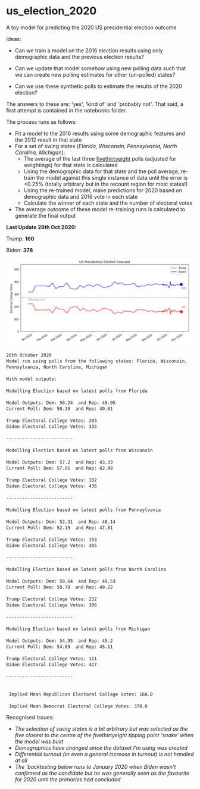 # us_election_2020
A toy model for predicting the 2020 US presidential election outcome

Ideas:

* Can we train a model on the 2016 election results using only demographic data and the previous election results?

* Can we update that model somehow using new polling data such that we can create new polling estimates for other (un-polled) states?

* Can we use these synthetic polls to estimate the results of the 2020 election?

The answers to these are: 'yes', 'kind of' and 'probably not'. That said, a first attempt is contained in the notebooks folder.

The process runs as follows:

* Fit a model to the 2016 results using some demographic features and the 2012 result in that state
* For a set of swing states (*Florida, Wisconsin, Pennsylvania, North Carolina, Michigan*):
  * The average of the last three [fivethirtyeight](https://projects.fivethirtyeight.com/2020-election-forecast/) polls (adjusted for weightings) for that state is calculated
  * Using the demographic data for that state and the poll average, re-train the model against this single instance of data until the error is <0.25% (totally arbitrary but in the recount region for most states!)
  * Using the re-trained model, make predictions for 2020 based on demographic data and 2016 vote in each state
  * Calculate the winner of each state and the number of electoral votes
* The average outcome of these model re-training runs is calculated to generate the final output

**Last Update 28th Oct 2020:** 

Trump: **160**

Biden: **378**

![alt text](https://github.com/nowaycomputer/us_election_2020/blob/main/img/281020.png)



```
28th October 2020
Model run using polls from the following states: Florida, Wisconsin, Pennsylvania, North Carolina, Michigan

With model outputs:

Modelling Election based on latest polls from Florida

Model Outputs: Dem: 50.24  and Rep: 49.95
Current Poll: Dem: 50.19  and Rep: 49.81

Trump Electoral College Votes: 203
Biden Electoral College Votes: 335

-------------------------

Modelling Election based on latest polls from Wisconsin

Model Outputs: Dem: 57.2  and Rep: 43.33
Current Poll: Dem: 57.01  and Rep: 42.99

Trump Electoral College Votes: 102
Biden Electoral College Votes: 436

-------------------------

Modelling Election based on latest polls from Pennsylvania

Model Outputs: Dem: 52.31  and Rep: 48.14
Current Poll: Dem: 52.19  and Rep: 47.81

Trump Electoral College Votes: 153
Biden Electoral College Votes: 385

-------------------------

Modelling Election based on latest polls from North Carolina

Model Outputs: Dem: 50.64  and Rep: 49.53
Current Poll: Dem: 50.78  and Rep: 49.22

Trump Electoral College Votes: 232
Biden Electoral College Votes: 306

-------------------------

Modelling Election based on latest polls from Michigan

Model Outputs: Dem: 54.95  and Rep: 45.2
Current Poll: Dem: 54.89  and Rep: 45.11

Trump Electoral College Votes: 111
Biden Electoral College Votes: 427

-------------------------


 Implied Mean Republican Electoral College Votes: 160.0

 Implied Mean Democrat Electoral College Votes: 378.0

```

Recognised Issues:
* *The selection of swing states is a bit arbitrary but was selected as the five closest to the centre of the fivethirtyeight tipping point 'snake' when the model was built*
* *Demographics have changed since the dataset I'm using was created*
* *Differential turnout (or even a general increase in turnout) is not handled at all*
* *The 'backtesting below runs to January 2020 when Biden wasn't confirmed as the candidate but he was generally seen as the favourite for 2020 until the primaries had concluded*

